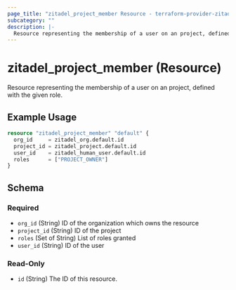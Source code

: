 ```yaml
---
page_title: "zitadel_project_member Resource - terraform-provider-zitadel"
subcategory: ""
description: |-
  Resource representing the membership of a user on an project, defined with the given role.
---
```


# zitadel_project_member (Resource)

Resource representing the membership of a user on an project, defined with the given role.

## Example Usage

```terraform
resource "zitadel_project_member" "default" {
  org_id     = zitadel_org.default.id
  project_id = zitadel_project.default.id
  user_id    = zitadel_human_user.default.id
  roles      = ["PROJECT_OWNER"]
}
```

<!-- schema generated by tfplugindocs -->
## Schema

### Required

- `org_id` (String) ID of the organization which owns the resource
- `project_id` (String) ID of the project
- `roles` (Set of String) List of roles granted
- `user_id` (String) ID of the user

### Read-Only

- `id` (String) The ID of this resource.